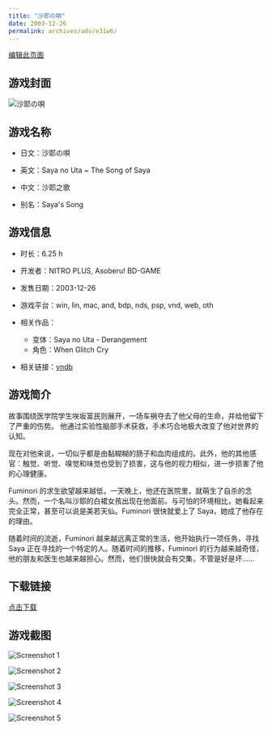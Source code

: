 ```yaml
---
title: "沙耶の唄"
date: 2003-12-26
permalink: archives/adv/e31w6/
---
```

[编辑此页面](https://github.com/ACG-3/ADV3-source/blob/main/source/_posts/%E6%B2%99%E8%80%B6%E3%81%AE%E5%94%84.md)

## 游戏封面

![沙耶の唄](https://pan.timero.xyz/d/onedrive/img_lib_001/%E6%B2%99%E8%80%B6%E3%81%AE%E5%94%84_cover.avif)


## 游戏名称

- 日文：沙耶の唄
- 英文：Saya no Uta ~ The Song of Saya
- 中文：沙耶之歌

- 别名：Saya's Song


## 游戏信息

- 时长：6.25 h
- 开发者：NITRO PLUS, Asoberu! BD-GAME
- 发售日期：2003-12-26
- 游戏平台：win, lin, mac, and, bdp, nds, psp, vnd, web, oth
- 相关作品：
   - 变体：Saya no Uta - Derangement
   - 角色：When Glitch Cry

- 相关链接：[vndb](https://vndb.org/v97)


## 游戏简介

故事围绕医学院学生咲坂富民则展开，一场车祸夺去了他父母的生命，并给他留下了严重的伤势。
他通过实验性脑部手术获救，手术巧合地极大改变了他对世界的认知。

现在对他来说，一切似乎都是由黏糊糊的肠子和血肉组成的。此外，他的其他感官：触觉、听觉、嗅觉和味觉也受到了损害，这与他的视力相似，进一步损害了他的心理健康。

Fuminori 的求生欲望越来越低，一天晚上，他还在医院里，就萌生了自杀的念头。然而，一个名叫沙耶的白裙女孩出现在他面前。与可怕的环境相比，她看起来完全正常，甚至可以说是美若天仙。Fuminori 很快就爱上了 Saya，她成了他存在的理由。

随着时间的流逝，Fuminori 越来越远离正常的生活，他开始执行一项任务，寻找 Saya 正在寻找的一个特定的人。随着时间的推移，Fuminori 的行为越来越奇怪，他的朋友和医生也越来越担心。然而，他们很快就会有交集，不管是好是坏......


## 下载链接

[点击下载](https://pan.timero.xyz/onedrive/adv_lib_001/%E6%B2%99%E8%80%B6%E3%81%AE%E5%94%84)


## 游戏截图


![Screenshot 1](https://pan.timero.xyz/d/onedrive/img_lib_001/%E6%B2%99%E8%80%B6%E3%81%AE%E5%94%84_Screenshot_1.avif)

![Screenshot 2](https://pan.timero.xyz/d/onedrive/img_lib_001/%E6%B2%99%E8%80%B6%E3%81%AE%E5%94%84_Screenshot_2.avif)

![Screenshot 3](https://pan.timero.xyz/d/onedrive/img_lib_001/%E6%B2%99%E8%80%B6%E3%81%AE%E5%94%84_Screenshot_3.avif)

![Screenshot 4](https://pan.timero.xyz/d/onedrive/img_lib_001/%E6%B2%99%E8%80%B6%E3%81%AE%E5%94%84_Screenshot_4.avif)

![Screenshot 5](https://pan.timero.xyz/d/onedrive/img_lib_001/%E6%B2%99%E8%80%B6%E3%81%AE%E5%94%84_Screenshot_5.avif)

